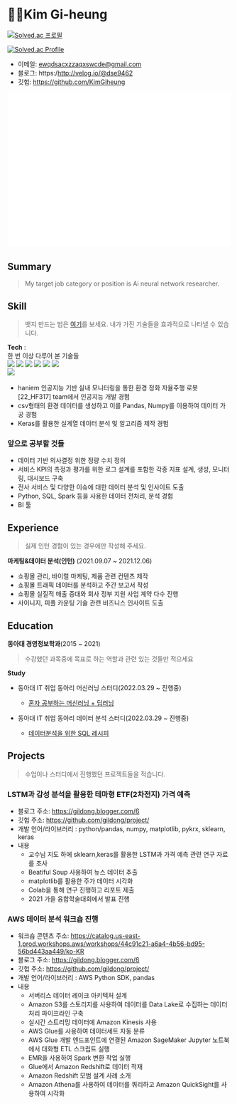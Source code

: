 # 🐱‍💻Kim Gi-heung

[![Solved.ac
프로필](http://mazassumnida.wtf/api/mini/generate_badge?boj=koosaga)](https://github.com/mazassumnida/mazassumnida)

[![Solved.ac Profile](http://mazassumnida.wtf/api/v2/generate_badge?boj=dse9462)](https://solved.ac/dse9462/)

- 이메일: ewqdsacxzzaqxswcde@gmail.com
- 블로그: https:/http://velog.io/@dse9462
- 깃헙: https://github.com/KimGiheung  

![Metrics](/github-metrics.svg)

## Summary
> My target job category or position is Ai neural network researcher.

## Skill
> 뱃지 만드는 법은 [여기](https://2dowon.netlify.app/etc/github-badge/)를 보세요. 내가 가진 기술들을 효과적으로 나타낼 수 있습니다.

**Tech** :  
한 번 이상 다루어 본 기술들   
<img src="https://img.shields.io/badge/Python-3766AB?style=flat-square&logo=Python&logoColor=white"/></a>
<img src="https://img.shields.io/badge/C++-00599C?style=flat-square&logo=C%2B%2B&logoColor=white"/></a>
<img src="https://img.shields.io/badge/C-A8B9CC?style=flat-square&logo=C&logoColor=white"/></a>
<img src="https://img.shields.io/badge/Ubuntu-E95420?style=flat-square&logo=Ubuntu&logoColor=white"/></a>
<img src="https://img.shields.io/badge/Pandas-150458?style=flat-square&logo=Pandas&logoColor=white"/></a>
<img src="https://img.shields.io/badge/Numpy-013243?style=flat-square&logo=Numpy&logoColor=white"/></a>  
<img src="https://img.shields.io/badge/scikit learn-f7931e?style=flat-square&logo=scikit-learn&logoColor=white"/></a> 

- haniem 인공지능 기반 실내 모니터링을 통한 환경 정화 자율주행 로봇[22_HF317] team에서 인공지능 개발 경험
- csv형태의 환경 데이터를 생성하고 이를 Pandas, Numpy를 이용하여 데이터 가공 경험
- Keras를 활용한 실계열 데이터 분석 및 알고리즘 제작 경험

### 앞으로 공부할 것들
- 데이터 기반 의사결정 위한 정량 수치 정의
- 서비스 KPI의 측정과 평가를 위한 로그 설계를 포함한 각종 지표 설계, 생성, 모니터링, 대시보드 구축
- 전사 서비스 및 다양한 이슈에 대한 데이터 분석 및 인사이트 도출
-  Python, SQL, Spark 등을 사용한 데이터 전처리, 분석 경험
-  BI 툴 


## Experience
> 실제 인턴 경험이 있는 경우에만 작성해 주세요.

 **마케팅&데이터 분석(인턴)** (2021.09.07 ~ 2021.12.06)  
- 쇼핑몰 관리, 바이럴 마케팅, 제품 관련 컨텐츠 제작
- 쇼핑몰 트래픽 데이터를 분석하고 주간 보고서 작성
- 쇼핑몰 실질적 매출 증대와 회사 정부 지원 사업 계약 다수 진행
- 사이니지, 피플 카운팅 기술 관련 비즈니스 인사이트 도출


## Education  

**동아대 경영정보학과**(2015 ~ 2021)  
> 수강했던 과목중에 목표로 하는 역할과 관련 있는 것들만 적으세요

**Study**
- 동아대 IT 취업 동아리 머신러닝 스터디(2022.03.29 ~ 진행중)
  - [혼자 공부하는 머신러닝 + 딥러닝](https://g.co/kgs/3XhrQP)

- 동아대 IT 취업 동아리 데이터 분석 스터디(2022.03.29 ~ 진행중)
  - [데이터분석을 위한 SQL 레시피](https://g.co/kgs/wPVrmG)


## Projects
> 수업이나 스터디에서 진행했던 프로젝트들을 적습니다.
 
### LSTM과 감성 분석을 활용한 테마형 ETF(2차전지) 가격 예측  

- 블로그 주소: https://gildong.blogger.com/6
- 깃헙 주소: https://github.com/gildong/project/
- 개발 언어/라이브러리 : python/pandas, numpy, matplotlib, pykrx, sklearn, keras  
- 내용
  - 교수님 지도 하에 sklearn,keras를 활용한 LSTM과 가격 예측 관련 연구 자료를 조사  
  - Beatiful Soup 사용하여 뉴스 데이터 추출  
  - matplotlib를 활용한 주가 데이터 시각화
  - Colab을 통해 연구 진행하고 리포트 제출  
  - 2021 가을 융합학술대회에서 발표 진행  

### AWS 데이터 분석 워크숍 진행

- 워크숍 콘텐츠 주소: https://catalog.us-east-1.prod.workshops.aws/workshops/44c91c21-a6a4-4b56-bd95-56bd443aa449/ko-KR
- 블로그 주소: https://gildong.blogger.com/6
- 깃헙 주소: https://github.com/gildong/project/
- 개발 언어/라이브러리 : AWS Python SDK, pandas
- 내용
  - 서버리스 데이터 레이크 아키텍처 설계
  - Amazon S3를 스토리지를 사용하여 데이터를 Data Lake로 수집하는 데이터 처리 파이프라인 구축
  - 실시간 스트리밍 데이터에 Amazon Kinesis 사용
  - AWS Glue를 사용하여 데이터세트 자동 분류
  - AWS Glue 개발 엔드포인트에 연결된 Amazon SageMaker Jupyter 노트북에서 대화형 ETL 스크립트 실행
  - EMR을 사용하여 Spark 변환 작업 실행
  - Glue에서 Amazon Redshift로 데이터 적재
  - Amazon Redshift 모범 설계 사례 소개
  - Amazon Athena를 사용하여 데이터를 쿼리하고 Amazon QuickSight를 사용하여 시각화
